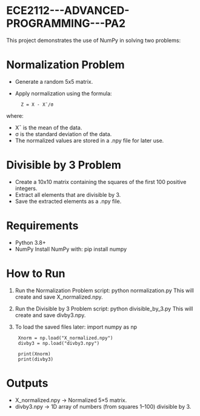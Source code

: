 # ECE2112---ADVANCED-PROGRAMMING---PA2
This project demonstrates the use of NumPy in solving two problems:

# Normalization Problem
- Generate a random 5x5 matrix.
- Apply normalization using the formula:

        Z = X - Xˉ​/σ

where: 
   - Xˉ​ is the mean of the data.
   - σ is the standard deviation of the data.
- The normalized values are stored in a .npy file for later use.

# Divisible by 3 Problem
- Create a 10x10 matrix containing the squares of the first 100 positive integers.
- Extract all elements that are divisible by 3.
- Save the extracted elements as a .npy file.

# Requirements 
- Python 3.8+
- NumPy
Install NumPy with:
pip install numpy

# How to Run
1. Run the Normalization Problem script:
        python normalization.py
This will create and save X_normalized.npy.

2. Run the Divisible by 3 Problem script:
        python divisible_by_3.py
This will create and save divby3.npy.
3. To load the saved files later:
        import numpy as np

        Xnorm = np.load("X_normalized.npy")
        divby3 = np.load("divby3.npy")

        print(Xnorm)
        print(divby3)

# Outputs
- X_normalized.npy → Normalized 5×5 matrix.
- divby3.npy → 1D array of numbers (from squares 1–100) divisible by 3.
